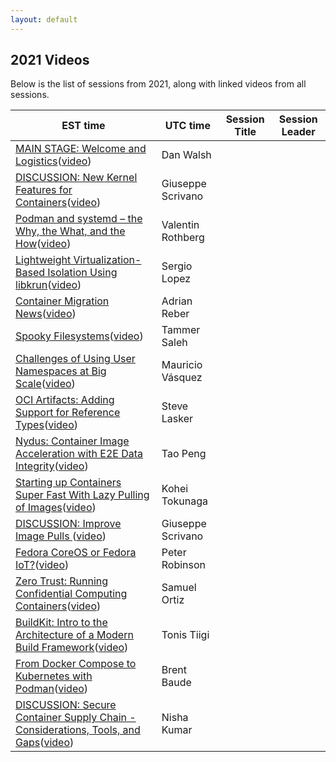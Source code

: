 ```yaml
---
layout: default
---
```



## 2021 Videos

Below is the list of sessions from 2021, along with linked videos from all sessions.

| EST time | UTC time | Session Title | Session Leader |
| -------- | ------ | ---------------------------------------- | ---------- |
| [MAIN STAGE: Welcome and Logistics](/sessions/welcomeand)([video]()) | Dan Walsh |
| [DISCUSSION: New Kernel Features for Containers](/sessions/newkernelf)([video](https://youtu.be/eyPkTye-D0U)) | Giuseppe Scrivano |
| [Podman and systemd – the Why, the What, and the How](/sessions/podmanands)([video](https://youtu.be/ab-exhFQYcQ)) | Valentin Rothberg |
| [Lightweight Virtualization-Based Isolation Using libkrun](/sessions/lightweigh)([video](https://youtu.be/4nmPC4bDJxY)) | Sergio Lopez |
| [Container Migration News](/sessions/containerm)([video](https://youtu.be/hQ475sOd0yw)) | Adrian Reber |
| [Spooky Filesystems](/sessions/spookyfile)([video](https://youtu.be/4SMNhlluOXk)) | Tammer Saleh |
| [Challenges of Using User Namespaces at Big Scale](/sessions/challenges)([video](https://youtu.be/D9rHAleTYnE)) | Mauricio Vásquez |
| [OCI Artifacts: Adding Support for Reference Types](/sessions/ociartifac)([video](https://www.youtube.com/watch?v=CxrTQnjlOsU)) | Steve Lasker |
| [Nydus: Container Image Acceleration with E2E Data Integrity](/sessions/nydusconta)([video](https://www.youtube.com/watch?v=Hmt4BiFgN4w)) | Tao Peng |
| [Starting up Containers Super Fast With Lazy Pulling of Images](/sessions/startingup)([video](https://youtu.be/r981cUwoD7o)) | Kohei Tokunaga |
| [DISCUSSION: Improve Image Pulls ](/sessions/improveima)([video](https://www.youtube.com/watch?v=Zz3ArFOL1Gk)) | Giuseppe Scrivano |
| [Fedora CoreOS or Fedora IoT?](/sessions/coreosiot)([video](https://youtu.be/yqbnUBI-Xhk)) | Peter Robinson |
| [Zero Trust: Running Confidential Computing Containers](/sessions/zerotrustr)([video](https://www.youtube.com/watch?v=o0ScKmPRAeQ)) | Samuel Ortiz |
| [BuildKit: Intro to the Architecture of a Modern Build Framework](/sessions/buildkitin)([video](https://youtu.be/sJpthXTHVVA)) | Tonis Tiigi |
| [From Docker Compose to Kubernetes with Podman](/sessions/fromdocker)([video](https://www.youtube.com/watch?v=CxrTQnjlOsU)) | Brent Baude |
| [DISCUSSION: Secure Container Supply Chain - Considerations, Tools, and Gaps](/sessions/securecont)([video](https://youtu.be/v7XzoMZaGbY)) | Nisha Kumar |

<!--
[Please join us](/register)!

## Attending

All of the presentations will be "sessions" in the HopIn conference application, except for the "Welcome", which will take place on the Main Stage. Sessions become visible in the HopIn site ten minutes before they start.  

All sessions will include Q&A, time permitting.  You may ask your question at any point in the Session Chat alongside the presentation.  The moderator will track these and repeat them to the speaker at the appropriate time.  If we run out of time during the session, the speaker might follow up with you in the Hallway Track.  Please adhere to the [code of conduct](/conduct).

A few sessions are discussion sessions, and attendees will be encouraged to ask questions and participate aloud and by chat.  If you want to say something aloud, use the HopIn interface to *Request To Share Audio and Video* and the moderator will enable your video and mic at the appropriate time (we are strictly limited on how many people can have live mics at once).  Please *disable* your mic and video once you are done speaking.

If you get "video streaming error", try using a different web browser.  Our apologies for failing to provide captions for most sessions; the techonology we tested for this didn't work out.

## Hallway Track

All day March 9th and 10th, we will have a parallel "session" called the "Hallway Track."  This is an open session where any attendee may share audio and video, for impromptu discussions or follow-ups on sessions, as well as just meeting people.  The Hallway Track will not be recorded.

## Video Recording

All sessions will be video recorded, and offered on the [Red Hat Community](https://www.youtube.com/c/RedHatCommunity) video channel after editing.  Sessions may also be available via the speakers' own video channels.  If you choose to ask a question out loud, you will be on the recording.

-->
